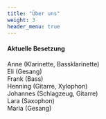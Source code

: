 ```yaml
---
title: "Über uns"
weight: 3
header_menu: true
---
```


#### Aktuelle Besetzung

Anne (Klarinette, Bassklarinette)  
Eli (Gesang)  
Frank (Bass)  
Henning (Gitarre, Xylophon)  
Johannes (Schlagzeug, Gitarre)  
Lara (Saxophon)  
Maria (Gesang)  

